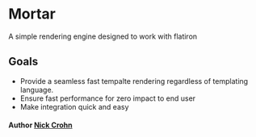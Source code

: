# Mortar
A simple rendering engine designed to work with flatiron

## Goals
- Provide a seamless fast tempalte rendering regardless of templating language.
- Ensure fast performance for zero impact to end user
- Make integration quick and easy

#### Author [Nick Crohn](http://twitter.com/nickcrohn)